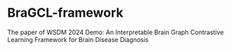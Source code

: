 # BraGCL-framework
The paper of WSDM 2024 Demo: An Interpretable Brain Graph Contrastive Learning Framework for Brain Disease Diagnosis
